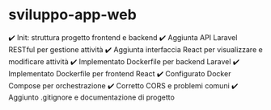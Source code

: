 # sviluppo-app-web
✔️ Init: struttura progetto frontend e backend
✔️ Aggiunta API Laravel RESTful per gestione attività
✔️ Aggiunta interfaccia React per visualizzare e modificare attività
✔️ Implementato Dockerfile per backend Laravel
✔️ Implementato Dockerfile per frontend React
✔️ Configurato Docker Compose per orchestrazione
✔️ Corretto CORS e problemi comuni
✔️ Aggiunto .gitignore e documentazione di progetto
